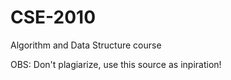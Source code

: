 # CSE-2010
Algorithm and Data Structure course

OBS: Don't plagiarize, use this source as inpiration!
